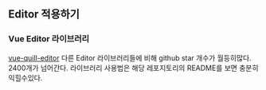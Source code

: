 ## Editor 적용하기 

### Vue Editor 라이브러리

[vue-quill-editor](https://github.com/surmon-china/vue-quill-editor) 다른 Editor 라이브러리들에 비해 github star 개수가 월등히많다. 2400개가 넘어간다. 라이브러리 사용법은 해당 레포지토리의 README를 보면 충분히 익힐수있다.